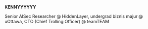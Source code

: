 **KENNYYYYYY**

Senior AISec Researcher @ HiddenLayer, undergrad biznis majur @ uOttawa, CTO (Chief Trolling Officer) @ teamTEAM
